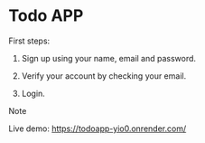 # Todo APP

First steps:

1. Sign up using your name, email and password.

2. Verify your account by checking your email.

3. Login.


> [!NOTE]
> Live demo: https://todoapp-yio0.onrender.com/
